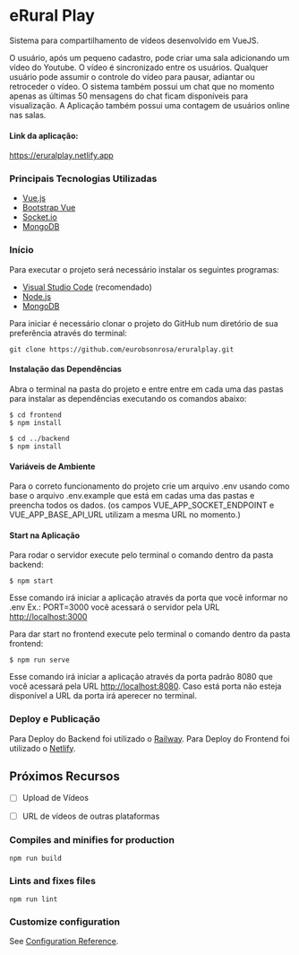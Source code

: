 # eRural Play

Sistema para compartilhamento de vídeos desenvolvido em VueJS.

O usuário, após um pequeno cadastro, pode criar uma sala adicionando um vídeo do Youtube. O vídeo é sincronizado entre os usuários. Qualquer usuário pode assumir o controle do vídeo para pausar, adiantar ou retroceder o vídeo. O sistema também possui um chat que no momento apenas as últimas 50 mensagens do chat ficam disponíveis para visualização. A Aplicação também possui uma contagem de usuários online nas salas.

#### Link da aplicação: 
https://eruralplay.netlify.app

### Principais Tecnologias Utilizadas

* [Vue.js](https://vuejs.org/)
* [Bootstrap Vue](https://bootstrap-vue.org/)
* [Socket.io](https://socket.io/)
* [MongoDB](https://www.mongodb.com/try/download/community)

### Início

Para executar o projeto será necessário instalar os seguintes programas:

* [Visual Studio Code](https://code.visualstudio.com/) (recomendado)
* [Node.js](https://nodejs.org/en/)
* [MongoDB](https://www.mongodb.com/try/download/community)

Para iniciar é necessário clonar o projeto do GitHub num diretório de sua preferência através do terminal:

```shell
git clone https://github.com/eurobsonrosa/eruralplay.git
```

#### Instalação das Dependências

Abra o terminal na pasta do projeto e entre entre em cada uma das pastas para instalar as dependências executando os comandos abaixo:

```shell
$ cd frontend
$ npm install

$ cd ../backend
$ npm install
```
#### Variáveis de Ambiente

Para o correto funcionamento do projeto crie um arquivo .env usando como base o arquivo .env.example que está em cadas uma das pastas e preencha todos os dados. (os campos VUE_APP_SOCKET_ENDPOINT e VUE_APP_BASE_API_URL utilizam a mesma URL no momento.)

#### Start na Aplicação

Para rodar o servidor execute pelo terminal o comando dentro da pasta backend:

```shell
$ npm start
```

Esse comando irá iniciar a aplicação através da porta que você informar no .env Ex.: PORT=3000 você acessará o servidor pela URL [http://localhost:3000](http://localhost:3000)

Para dar start no frontend execute pelo terminal o comando dentro da pasta frontend:

```shell
$ npm run serve
```

Esse comando irá iniciar a aplicação através da porta padrão 8080 que você acessará pela URL [http://localhost:8080](http://localhost:8080). Caso está porta não esteja disponível a URL da porta irá aperecer no terminal.


### Deploy e Publicação

Para Deploy do Backend foi utilizado o [Railway](https://railway.app/).
Para Deploy do Frontend foi utilizado o [Netlify](https://app.netlify.com/).


## Próximos Recursos

- [ ] Upload de Vídeos
- [ ] URL de vídeos de outras plataformas


### Compiles and minifies for production
```
npm run build
```

### Lints and fixes files
```
npm run lint
```

### Customize configuration
See [Configuration Reference](https://cli.vuejs.org/config/).
